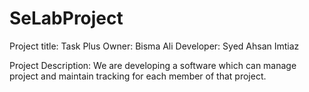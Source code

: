 # SeLabProject
Project title: Task Plus
Owner: Bisma Ali
Developer: Syed Ahsan Imtiaz

Project Description:
	We are developing a software which can manage project and maintain tracking for each member of that project. 
